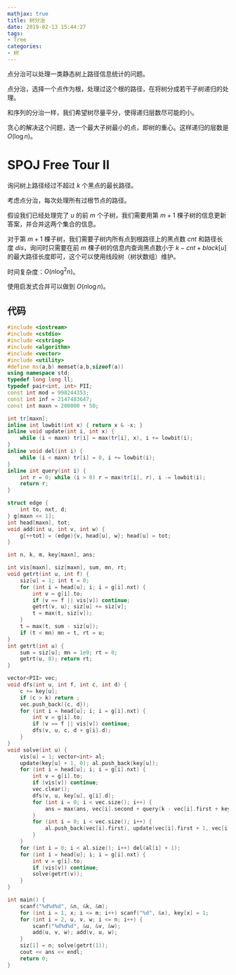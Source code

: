 ```yaml
---
mathjax: true
title: 树分治
date: 2019-02-13 15:44:27
tags:
- Tree
categories:
- 树
---
```


点分治可以处理一类静态树上路径信息统计的问题。

点分治，选择一个点作为根，处理过这个根的路径，在将树分成若干子树递归的处理。

和序列的分治一样，我们希望树尽量平分，使得递归层数尽可能的小。

贪心的解决这个问题，选一个最大子树最小的点，即树的重心。这样递归的层数是 $O(\log n)$。

<!--more-->

# SPOJ Free Tour II

询问树上路径经过不超过 $k$ 个黑点的最长路径。

考虑点分治，每次处理所有过根节点的路径。

假设我们已经处理完了 $u$ 的前 $m$ 个子树，我们需要用第 $m+1$ 棵子树的信息更新答案，并合并这两个集合的信息。

对于第 $m+1$ 棵子树，我们需要子树内所有点到根路径上的黑点数 $cnt$ 和路径长度 $dis$，询问时只需要在前 $m$ 棵子树的信息内查询黑点数小于 $k-cnt+black[u]$ 的最大路径长度即可，这个可以使用线段树（树状数组）维护。

时间复杂度：$O(n \log^2 n)$。

使用启发式合并可以做到 $O(n \log n)$。

## 代码

```c++
#include <iostream>
#include <cstdio>
#include <cstring>
#include <algorithm>
#include <vector>
#include <utility>
#define ms(a,b) memset(a,b,sizeof(a))
using namespace std;
typedef long long ll;
typedef pair<int, int> PII;
const int mod = 998244353;
const int inf = 2147483647; 
const int maxn = 200000 + 50;

int tr[maxn];
inline int lowbit(int x) { return x & -x; }
inline void update(int i, int x) {
    while (i < maxn) tr[i] = max(tr[i], x), i += lowbit(i);
}
inline void del(int i) {
    while (i < maxn) tr[i] = 0, i += lowbit(i);
}
inline int query(int i) {
    int r = 0; while (i > 0) r = max(tr[i], r), i -= lowbit(i);
    return r;
}

struct edge {
    int to, nxt, d;
} g[maxn << 1];
int head[maxn], tot;
void add(int u, int v, int w) {
    g[++tot] = (edge){v, head[u], w}; head[u] = tot;
}

int n, k, m, key[maxn], ans;

int vis[maxn], siz[maxn], sum, mn, rt;
void getrt(int u, int f) {
    siz[u] = 1; int t = 0;
    for (int i = head[u]; i; i = g[i].nxt) {
        int v = g[i].to;
        if (v == f || vis[v]) continue;
        getrt(v, u); siz[u] += siz[v];
        t = max(t, siz[v]);
    }
    t = max(t, sum - siz[u]);
    if (t < mn) mn = t, rt = u;
}
int getrt(int u) {
    sum = siz[u]; mn = 1e9; rt = 0;
    getrt(u, 0); return rt;
}

vector<PII> vec;
void dfs(int u, int f, int c, int d) {
    c += key[u];
    if (c > k) return ;
    vec.push_back({c, d});
    for (int i = head[u]; i; i = g[i].nxt) {
        int v = g[i].to;
        if (v == f || vis[v]) continue;
        dfs(v, u, c, d + g[i].d);
    }
}
void solve(int u) {
    vis[u] = 1; vector<int> al; 
    update(key[u] + 1, 0); al.push_back(key[u]);
    for (int i = head[u]; i; i = g[i].nxt) {
        int v = g[i].to;
        if (vis[v]) continue;
        vec.clear();
        dfs(v, u, key[u], g[i].d);
        for (int i = 0; i < vec.size(); i++) {
            ans = max(ans, vec[i].second + query(k - vec[i].first + key[u] + 1));
        }
        for (int i = 0; i < vec.size(); i++) {
            al.push_back(vec[i].first), update(vec[i].first + 1, vec[i].second);
        }
    }
    for (int i = 0; i < al.size(); i++) del(al[i] + 1);
    for (int i = head[u]; i; i = g[i].nxt) {
        int v = g[i].to;
        if (vis[v]) continue;
        solve(getrt(v));
    }
}

int main() {
    scanf("%d%d%d", &n, &k, &m);
    for (int i = 1, x; i <= m; i++) scanf("%d", &x), key[x] = 1;
    for (int i = 2, u, v, w; i <= n; i++) {
        scanf("%d%d%d", &u, &v, &w);
        add(u, v, w); add(v, u, w);
    }
    siz[1] = n; solve(getrt(1));
    cout << ans << endl;
    return 0;
}
```